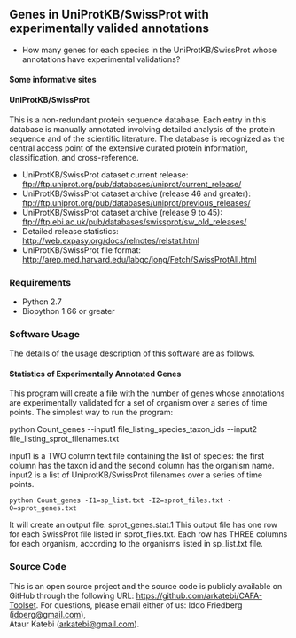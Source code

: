 ## Genes in UniProtKB/SwissProt with experimentally valided annotations  
* How many genes for each species in the UniProtKB/SwissProt whose 
  annotations have experimental validations? 

#### Some informative sites 

#### UniProtKB/SwissProt
This is a non-redundant protein sequence database. Each entry in this database
is manually annotated involving detailed analysis of the protein sequence and
of the scientific literature. The database is recognized as the central access
point of the extensive curated protein information, classification, and
cross-reference.

* UniProtKB/SwissProt dataset current release:
  ftp://ftp.uniprot.org/pub/databases/uniprot/current_release/
* UniProtKB/SwissProt dataset archive (release 46 and greater):
  ftp://ftp.uniprot.org/pub/databases/uniprot/previous_releases/
* UniProtKB/SwissProt dataset archive (release 9 to 45):
  ftp://ftp.ebi.ac.uk/pub/databases/swissprot/sw_old_releases/
* Detailed release statistics:
  http://web.expasy.org/docs/relnotes/relstat.html
* UniProtKB/SwissProt file format:
  http://arep.med.harvard.edu/labgc/jong/Fetch/SwissProtAll.html

### Requirements
* Python 2.7 
* Biopython 1.66 or greater 

### Software Usage 

The details of the usage description of this software are as follows.

#### Statistics of Experimentally Annotated Genes 

This program will create a file with the number of genes whose annotations 
are experimentally validated for a set of organism over a series of time 
points. The simplest way to run the program: 

python Count_genes --input1 file_listing_species_taxon_ids --input2 file_listing_sprot_filenames.txt 

input1 is a TWO column text file containing the list of species: the first 
column has the taxon id and the second column has the organism name. input2 
is a list of UniprotKB/SwissProt filenames over a series of time points.

```
python Count_genes -I1=sp_list.txt -I2=sprot_files.txt -O=sprot_genes.txt
```

It will create an output file: sprot_genes.stat.1 
This output file has one row for each SwissProt file listed in 
sprot_files.txt. Each row has THREE columns for each organism, 
according to the organisms listed in sp_list.txt file. 


### Source Code
This is an open source project and the source code is publicly available on 
GitHub through the following URL: https://github.com/arkatebi/CAFA-Toolset.
For questions, please email either of us: Iddo Friedberg (idoerg@gmail.com),  
Ataur Katebi (arkatebi@gmail.com).

